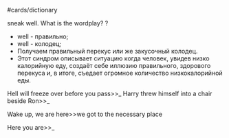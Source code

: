 #cards/dictionary 

sneak well. What is the wordplay?
?
- well - правильно;
- well - колодец;
- Получаем правильный перекус или же закусочный колодец.
- Этот синдром описывает ситуацию когда человек, увидев низко калорийную еду, создаёт себе иллюзию правильного, здорового перекуса и, в итоге, съедает огромное количество низкокалорийной еды.

Hell will freeze over before you pass>>_
Harry threw himself into a chair beside Ron>>_ <!--SR:!2024-02-11,16,292-->

Wake up, we are here>>we got to the necessary place <!--SR:!2024-03-14,47,290-->

Here you are>>_